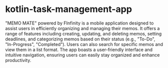 # kotlin-task-management-app
"MEMO MATE" powered by FInfinity is a mobile application designed to assist users in efficiently organizing and managing their memos. It offers a range of features including creating, updating, and deleting memos, setting deadlines, and categorizing memos based on their status (e.g., "To-Do", "In-Progress", "Completed"). Users can also search for specific memos and view them in a list format. The app boasts a user-friendly interface and intuitive navigation, ensuring users can easily stay organized and enhance productivity.
